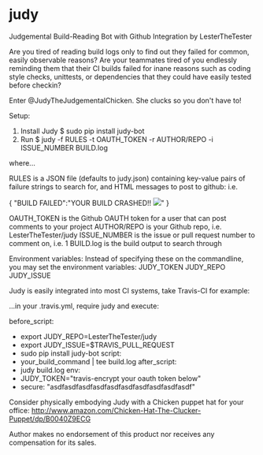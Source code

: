# judy
Judgemental Build-Reading Bot with Github Integration by LesterTheTester

Are you tired of reading build logs only to find out they failed for common,
easily observable reasons? Are your teammates tired of you endlessly reminding
them that their CI builds failed for inane reasons such as coding style checks,
unittests, or dependencies that they could have easily tested before checkin?

Enter @JudyTheJudgementalChicken. She clucks so you don't have to!

Setup:

1. Install Judy
    $ sudo pip install judy-bot
2. Run
    $ judy -f RULES -t OAUTH_TOKEN -r AUTHOR/REPO -i ISSUE_NUMBER BUILD.log

where...

RULES is a JSON file (defaults to judy.json) containing key-value pairs of
failure strings to search for, and HTML messages to post to github:
i.e.

{
  "BUILD FAILED":"YOUR BUILD CRASHED!! <img src='http://s3.amazonaws.com/content-test/crash.jpg'>"
}

OAUTH_TOKEN is the Github OAUTH token for a user that can post comments to your project
AUTHOR/REPO is your Github repo, i.e. LesterTheTester/judy
ISSUE_NUMBER is the issue or pull request number to comment on, i.e. 1
BUILD.log is the build output to search through

Environment variables:
Instead of specifying these on the commandline, you may set the environment variables:
JUDY_TOKEN
JUDY_REPO
JUDY_ISSUE

Judy is easily integrated into most CI systems, take Travis-CI for example:

...in your .travis.yml, require judy and execute:

before_script:
 - export JUDY_REPO=LesterTheTester/judy
 - export JUDY_ISSUE=$TRAVIS_PULL_REQUEST
 - sudo pip install judy-bot
script:
 - your_build_command | tee build.log
after_script:
 - judy build.log
env:
 - JUDY_TOKEN="travis-encrypt your oauth token below"
 - secure: "asdfasdfasdfasdfasdfasdfasdfasdfasdfasdf"


Consider physically embodying Judy with a Chicken puppet hat for your office:
http://www.amazon.com/Chicken-Hat-The-Clucker-Puppet/dp/B0040Z9ECG

Author makes no endorsement of this product nor receives any compensation for its sales.